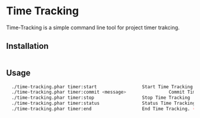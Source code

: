 # Time Tracking
Time-Tracking is a simple command line tool for project timer trakcing.
## Installation
```bash

```
## Usage
```bash
  ./time-tracking.phar timer:start                 Start Time Tracking
  ./time-tracking.phar timer:commit <message>                Commit Time Tracking
  ./time-tracking.phar timer:stop                  Stop Time Tracking
  ./time-tracking.phar timer:status                Status Time Tracking
  ./time-tracking.phar timer:end                   End Time Tracking. (Archive session)
```
